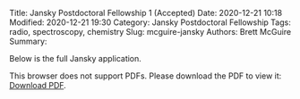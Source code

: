 Title: Jansky Postdoctoral Fellowship 1 (Accepted) 
Date: 2020-12-21 10:18
Modified: 2020-12-21 19:30
Category: Jansky Postdoctoral Fellowship
Tags: radio, spectroscopy, chemistry
Slug: mcguire-jansky
Authors: Brett McGuire
Summary: 

Below is the full Jansky application. 


<object data="content/apps/mcguire_jansky.pdf" type="application/pdf" width="700px" height="800px">
        <p>This browser does not support PDFs. Please download the PDF to view it: <a href="content/apps/mcguire_jansky.pdf">Download PDF</a>.</p>
</object>